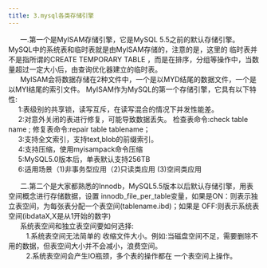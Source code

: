 ```yaml
---
title: 3.mysql各类存储引擎
---
```


 &nbsp;&nbsp; &nbsp;&nbsp;
 一.第一个是MyISAM存储引擎，它是MySQL 5.5之前的默认存储引擎。MySQL中的系统表和临时表就是由MyISAM存储的，注意的是，这里的
临时表并不是指所谓的CREATE TEMPORARY TABLE ，而是在排序，分组等操作中，当数量超过一定大小后，由查询优化器建立的临时表。
 <br/>
  &nbsp;&nbsp; &nbsp;&nbsp;
 	MyISAM会将数据存储在2种文件中，一个是以MYD结尾的数据文件，一个是以MYI结尾的索引文件。
 	MyISAM作为MySQL的第一个存储引擎，它具有以下特性:<br/>
 	&nbsp;&nbsp; &nbsp;&nbsp;1:表级别的共享锁，读写互斥，在读写混合的情况下并发性能差。<br/>
 	&nbsp;&nbsp; &nbsp;&nbsp;2:对意外关闭的表进行修复，可能导致数据丢失。
 	检查表命令:check table name ; 修复表命令:repair table tablename； <br/>
 	&nbsp;&nbsp; &nbsp;&nbsp;3:支持全文索引，支持text,blob的前缀索引。<br/>
 	&nbsp;&nbsp; &nbsp;&nbsp;4:支持压缩，使用myisampack命令压缩<br/>
 	&nbsp;&nbsp; &nbsp;&nbsp;5:MySQL5.0版本后，单表默认支持256TB<br/>
 	&nbsp;&nbsp; &nbsp;&nbsp;6:适用场景（1)非事务型应用（2)只读类应用 (3)空间类应用
 <br/>



 &nbsp;&nbsp; &nbsp;&nbsp;
 二.第二个是大家都熟悉的Innodb，MySQL5.5版本以后默认存储引擎，用表空间概念进行存储数据，设置
innodb_file_per_table变量，如果是ON：则表示独立表空间，为每张表分配一个表空间(tablename.ibd)；如果是
OFF:则表示系统表空间(ibdataX,X是从1开始的数字)
 <br/>
 &nbsp;&nbsp; &nbsp;&nbsp;
 系统表空间和独立表空间要如何选择:<br/>
 &nbsp;&nbsp; &nbsp;&nbsp;&nbsp;&nbsp;&nbsp;&nbsp;1.系统表空间无法简单的
收缩文件大小。例如:当磁盘空间不足，需要删除不用的数据，但表空间大小并不会减小，浪费空间。
 <br/>
 &nbsp;&nbsp; &nbsp;&nbsp;&nbsp;&nbsp;&nbsp;&nbsp;2.系统表空间会产生IO瓶颈，多个表的操作都在
一个表空间上操作。
 <br/>
 &nbsp;&nbsp; &nbsp;&nbsp;
 <br/>
 <br/>
 <br/>
 
 





